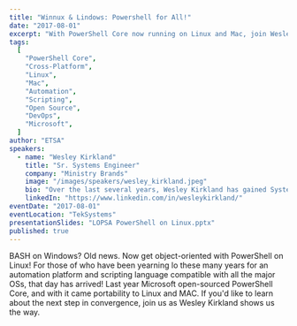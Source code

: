 ```yaml
---
title: "Winnux & Lindows: Powershell for All!"
date: "2017-08-01"
excerpt: "With PowerShell Core now running on Linux and Mac, join Wesley Kirkland to explore cross-platform automation in the next era of scripting convergence."
tags:
  [
    "PowerShell Core",
    "Cross-Platform",
    "Linux",
    "Mac",
    "Automation",
    "Scripting",
    "Open Source",
    "DevOps",
    "Microsoft",
  ]
author: "ETSA"
speakers:
  - name: "Wesley Kirkland"
    title: "Sr. Systems Engineer"
    company: "Ministry Brands"
    image: "/images/speakers/wesley_kirkland.jpeg"
    bio: "Over the last several years, Wesley Kirkland has gained Systems Engineering experience consisting of On Premise, Cloud, and scalable automation, primarily using PowerShell to integrate Active Directory environments and Office 365. He currently works at Ministry Brands as a Sr. Systems Engineer working with AWS & Azure."
    linkedIn: "https://www.linkedin.com/in/wesleykirkland/"
eventDate: "2017-08-01"
eventLocation: "TekSystems"
presentationSlides: "LOPSA PowerShell on Linux.pptx"
published: true
---
```


BASH on Windows? Old news. Now get object-oriented with PowerShell on Linux! For those of who have been yearning lo these many years for an automation platform and scripting language compatible with all the major OSs, that day has arrived! Last year Microsoft open-sourced PowerShell Core, and with it came portability to Linux and MAC. If you'd like to learn about the next step in convergence, join us as Wesley Kirkland shows us the way.
